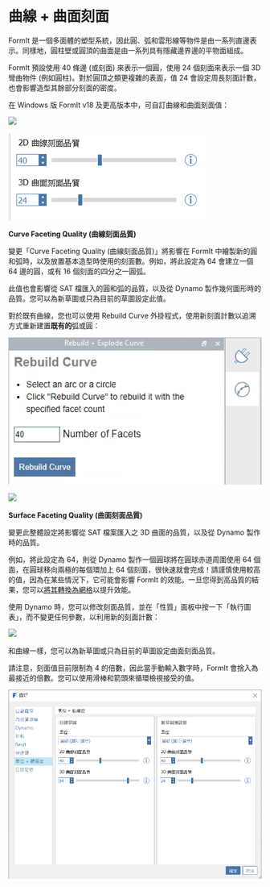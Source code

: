 # 曲線 + 曲面刻面

FormIt 是一個多面體的塑型系統，因此圓、弧和雲形線等物件是由一系列直邊表示。同樣地，圓柱壁或圓頂的曲面是由一系列具有隱藏邊界邊的平物面組成。

FormIt 預設使用 40 條邊 (或刻面) 來表示一個圓，使用 24 個刻面來表示一個 3D 彎曲物件 (例如圓柱)。對於圓頂之類更複雜的表面，值 24 會設定周長刻面計數，也會影響造型其餘部分刻面的密度。

在 Windows 版 FormIt v18 及更高版本中，可自訂曲線和曲面刻面值：

![](../.gitbook/assets/faceting\_planter.gif)

![](<../.gitbook/assets/faceting (1).png>)

**Curve Faceting Quality (曲線刻面品質)**

變更「Curve Faceting Quality (曲線刻面品質)」將影響在 FormIt 中繪製新的圓和弧時，以及放置基本造型時使用的刻面數。例如，將此設定為 64 會建立一個 64 邊的圓，或有 16 個刻面的四分之一圓弧。

此值也會影響從 SAT 檔匯入的圓和弧的品質，以及從 Dynamo 製作幾何圖形時的品質。您可以為新草圖或只為目前的草圖設定此值。

對於既有曲線，您也可以使用 Rebuild Curve 外掛程式，使用新刻面計數以追溯方式重新建置**既有的**弧或圓：

![](../.gitbook/assets/screen-shot-2020-01-10-at-1.20.53-pm.png)

![](../.gitbook/assets/faceting\_rebuild-curve.gif)

**Surface Faceting Quality (曲面刻面品質)**

變更此整體設定將影響從 SAT 檔案匯入之 3D 曲面的品質，以及從 Dynamo 製作時的品質。

例如，將此設定為 64，則從 Dynamo 製作一個圓球將在圓球赤道周圍使用 64 個面，在圓球移向兩極的每個環加上 64 個刻面，很快速就會完成！請謹慎使用較高的值，因為在某些情況下，它可能會影響 FormIt 的效能。一旦您得到高品質的結果，您可以[將其轉換為網格](meshes.md)以提升效能。

使用 Dynamo 時，您可以修改刻面品質，並在「性質」面板中按一下「執行圖表」，而不變更任何參數，以利用新的刻面計數：

![](../.gitbook/assets/faceting\_column.gif)

和曲線一樣，您可以為新草圖或只為目前的草圖設定曲面刻面品質。

請注意，刻面值目前限制為 4 的倍數，因此當手動輸入數字時，FormIt 會捨入為最接近的倍數。您可以使用滑棒和箭頭來循環檢視接受的值。

![](../.gitbook/assets/units-+-precision.png)
